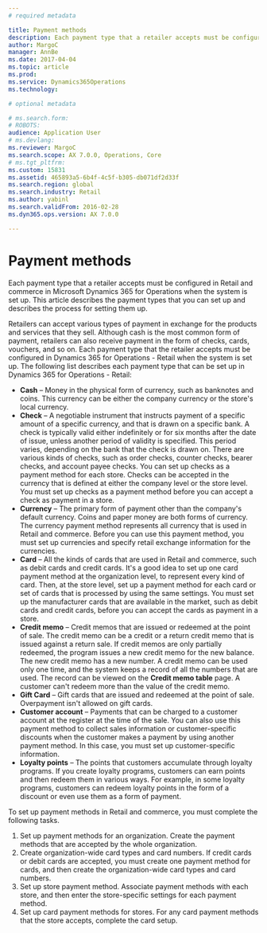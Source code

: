 ```yaml
---
# required metadata

title: Payment methods
description: Each payment type that a retailer accepts must be configured in Retail and commerce in Microsoft Dynamics 365 for Operations when the system is set up. This article describes the payment types that you can set up and describes the process for setting them up.
author: MargoC
manager: AnnBe
ms.date: 2017-04-04
ms.topic: article
ms.prod: 
ms.service: Dynamics365Operations
ms.technology: 

# optional metadata

# ms.search.form: 
# ROBOTS: 
audience: Application User
# ms.devlang: 
ms.reviewer: MargoC
ms.search.scope: AX 7.0.0, Operations, Core
# ms.tgt_pltfrm: 
ms.custom: 15831
ms.assetid: 465893a5-6b4f-4c5f-b305-db071df2d33f
ms.search.region: global
ms.search.industry: Retail
ms.author: yabinl
ms.search.validFrom: 2016-02-28
ms.dyn365.ops.version: AX 7.0.0

---
```


# Payment methods

Each payment type that a retailer accepts must be configured in Retail and commerce in Microsoft Dynamics 365 for Operations when the system is set up. This article describes the payment types that you can set up and describes the process for setting them up.

Retailers can accept various types of payment in exchange for the products and services that they sell. Although cash is the most common form of payment, retailers can also receive payment in the form of checks, cards, vouchers, and so on. Each payment type that the retailer accepts must be configured in Dynamics 365 for Operations - Retail when the system is set up. The following list describes each payment type that can be set up in Dynamics 365 for Operations - Retail:

-   **Cash** – Money in the physical form of currency, such as banknotes and coins. This currency can be either the company currency or the store's local currency.
-   **Check** – A negotiable instrument that instructs payment of a specific amount of a specific currency, and that is drawn on a specific bank. A check is typically valid either indefinitely or for six months after the date of issue, unless another period of validity is specified. This period varies, depending on the bank that the check is drawn on. There are various kinds of checks, such as order checks, counter checks, bearer checks, and account payee checks. You can set up checks as a payment method for each store. Checks can be accepted in the currency that is defined at either the company level or the store level. You must set up checks as a payment method before you can accept a check as payment in a store.
-   **Currency** – The primary form of payment other than the company's default currency. Coins and paper money are both forms of currency. The currency payment method represents all currency that is used in Retail and commerce. Before you can use this payment method, you must set up currencies and specify retail exchange information for the currencies.
-   **Card** – All the kinds of cards that are used in Retail and commerce, such as debit cards and credit cards. It's a good idea to set up one card payment method at the organization level, to represent every kind of card. Then, at the store level, set up a payment method for each card or set of cards that is processed by using the same settings. You must set up the manufacturer cards that are available in the market, such as debit cards and credit cards, before you can accept the cards as payment in a store.
-   **Credit memo** – Credit memos that are issued or redeemed at the point of sale. The credit memo can be a credit or a return credit memo that is issued against a return sale. If credit memos are only partially redeemed, the program issues a new credit memo for the new balance. The new credit memo has a new number. A credit memo can be used only one time, and the system keeps a record of all the numbers that are used. The record can be viewed on the **Credit memo table** page. A customer can't redeem more than the value of the credit memo.
-   **Gift Card** – Gift cards that are issued and redeemed at the point of sale. Overpayment isn't allowed on gift cards.
-   **Customer account** – Payments that can be charged to a customer account at the register at the time of the sale. You can also use this payment method to collect sales information or customer-specific discounts when the customer makes a payment by using another payment method. In this case, you must set up customer-specific information.
-   **Loyalty points** – The points that customers accumulate through loyalty programs. If you create loyalty programs, customers can earn points and then redeem them in various ways. For example, in some loyalty programs, customers can redeem loyalty points in the form of a discount or even use them as a form of payment.

To set up payment methods in Retail and commerce, you must complete the following tasks.

1.  Set up payment methods for an organization. Create the payment methods that are accepted by the whole organization.
2.  Create organization-wide card types and card numbers. If credit cards or debit cards are accepted, you must create one payment method for cards, and then create the organization-wide card types and card numbers.
3.  Set up store payment method. Associate payment methods with each store, and then enter the store-specific settings for each payment method.
4.  Set up card payment methods for stores. For any card payment methods that the store accepts, complete the card setup.


